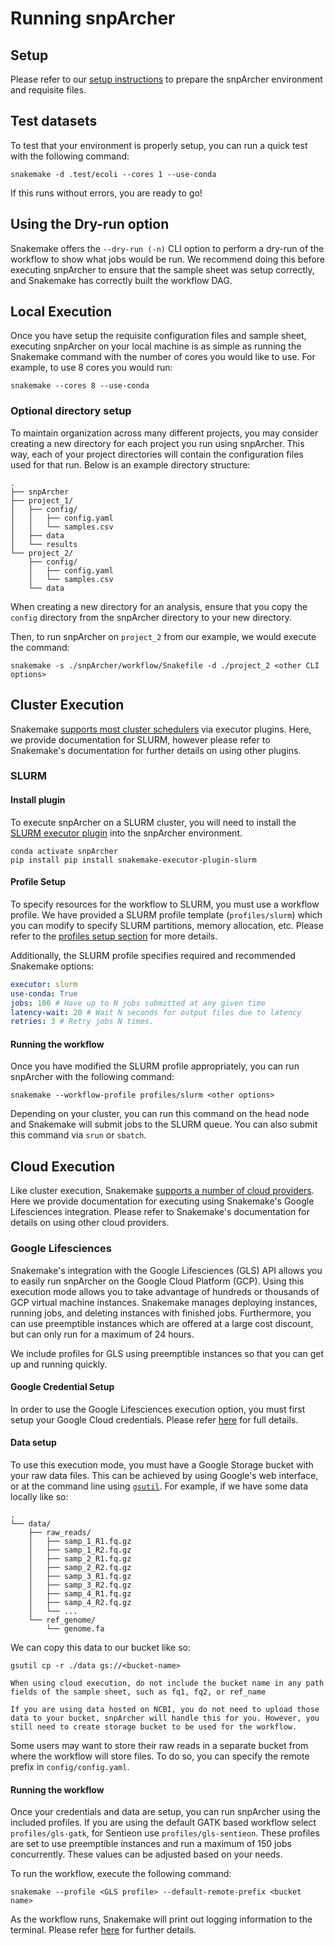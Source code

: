 # Running snpArcher
## Setup
Please refer to our [setup instructions](./setup.md) to prepare the snpArcher environment and requisite files. 
## Test datasets
To test that your environment is properly setup, you can run a quick test with the following command:
```
snakemake -d .test/ecoli --cores 1 --use-conda
```
If this runs without errors, you are ready to go!
## Using the Dry-run option
Snakemake offers the `--dry-run (-n)` CLI option to perform a dry-run of the workflow to show what jobs would be run. We recommend doing this before executing snpArcher to ensure that the sample sheet was setup correctly, and Snakemake has correctly built the workflow DAG.
## Local Execution
Once you have setup the requisite configuration files and sample sheet, executing snpArcher on your local machine is as simple as running the Snakemake command with the number of cores you would like to use. For example, to use 8 cores you would run:
```
snakemake --cores 8 --use-conda
```

### Optional directory setup 
To maintain organization across many different projects, you may consider creating a new directory for each project you run using snpArcher. This way, each of your project directories will contain the configuration files used for that run. Below is an example directory structure:

```
.
├── snpArcher
├── project_1/
│   ├── config/
│   │   ├── config.yaml
│   │   └── samples.csv
│   ├── data
│   └── results
└── project_2/
    ├── config/
    │   ├── config.yaml
    │   └── samples.csv
    └── data
```

When creating a new directory for an analysis, ensure that you copy the `config` directory from the snpArcher directory to your new directory.

Then, to run snpArcher on `project_2` from our example, we would execute the command:
```
snakemake -s ./snpArcher/workflow/Snakefile -d ./project_2 <other CLI options>
```

## Cluster Execution
Snakemake [supports most cluster schedulers](https://snakemake.github.io/snakemake-plugin-catalog/) via executor plugins. Here, we provide documentation for SLURM, however please refer to Snakemake's documentation for further details on using other plugins.
### SLURM
#### Install plugin
To execute snpArcher on a SLURM cluster, you will need to install the [SLURM executor plugin](https://snakemake.github.io/snakemake-plugin-catalog/plugins/executor/slurm.html) into the snpArcher environment.
```shell
conda activate snpArcher
pip install pip install snakemake-executor-plugin-slurm
```
#### Profile Setup
To specify resources for the workflow to SLURM, you must use a workflow profile. We have provided a SLURM profile template (`profiles/slurm`) which you can modify to specify SLURM partitions, memory allocation, etc. Please refer to the [profiles setup section](./setup.md#resources) for more details. 

Additionally, the SLURM profile specifies required and recommended Snakemake options:
```yaml
executor: slurm
use-conda: True
jobs: 100 # Have up to N jobs submitted at any given time
latency-wait: 20 # Wait N seconds for output files due to latency
retries: 3 # Retry jobs N times.
```

#### Running the workflow
Once you have modified the SLURM profile appropriately, you can run snpArcher with the following command:
```shell
snakemake --workflow-profile profiles/slurm <other options>
```
Depending on your cluster, you can run this command on the head node and Snakemake will submit jobs to the SLURM queue. You can also submit this command via `srun` or `sbatch`.

## Cloud Execution
Like cluster execution, Snakemake [supports a number of cloud providers](https://snakemake.readthedocs.io/en/stable/executing/cloud.html). Here we provide documentation for executing using Snakemake's Google Lifesciences integration. Please refer to Snakemake's documentation for details on using other cloud providers.
### Google Lifesciences
Snakemake's integration with the Google Lifesciences (GLS) API allows you to easily run snpArcher on the Google Cloud Platform (GCP). Using this execution mode allows you to take advantage of hundreds or thousands of GCP virtual machine instances. Snakemake manages deploying instances, running jobs, and deleting instances with finished jobs. Furthermore, you can use preemptible instances which are offered at a large cost discount, but can only run for a maximum of 24 hours. 

We include profiles for GLS using preemptible instances so that you can get up and running quickly.
#### Google Credential Setup
In order to use the Google Lifesciences execution option, you must first setup your Google Cloud credentials. Please refer [here](https://snakemake.readthedocs.io/en/stable/executor_tutorial/google_lifesciences.html#credentials) for full details.
#### Data setup
To use this execution mode, you must have a Google Storage bucket with your raw data files. This can be achieved by using Google's web interface, or at the command line using [`gsutil`](https://cloud.google.com/storage/docs/gsutil). For example, if we have some data locally like so:
```
.
└── data/
    ├── raw_reads/
    │   ├── samp_1_R1.fq.gz
    │   ├── samp_1_R2.fq.gz
    │   ├── samp_2_R1.fq.gz
    │   ├── samp_2_R2.fq.gz
    │   ├── samp_3_R1.fq.gz
    │   ├── samp_3_R2.fq.gz
    │   ├── samp_4_R1.fq.gz
    │   ├── samp_4_R2.fq.gz
    │   └── ...
    └── ref_genome/
        └── genome.fa
```

We can copy this data to our bucket like so:
```
gsutil cp -r ./data gs://<bucket-name>
```

```{note}
When using cloud execution, do not include the bucket name in any path fields of the sample sheet, such as fq1, fq2, or ref_name
```
```{note}
If you are using data hosted on NCBI, you do not need to upload those data to your bucket, snpArcher will handle this for you. However, you still need to create storage bucket to be used for the workflow.
```

Some users may want to store their raw reads in a separate bucket from where the workflow will store files. To do so, you can specify the remote prefix in `config/config.yaml`.

#### Running the workflow
Once your credentials and data are setup, you can run snpArcher using the included profiles. If you are using the default GATK based workflow select `profiles/gls-gatk`, for Sentieon use `profiles/gls-sentieon`. These profiles are set to use preemptible instances and run a maximum of 150 jobs concurrently. These values can be adjusted based on your needs. 

To run the workflow, execute the following command:
```
snakemake --profile <GLS profile> --default-remote-prefix <bucket name>
```

As the workflow runs, Snakemake will print out logging information to the terminal. Please refer [here](https://snakemake.readthedocs.io/en/stable/executor_tutorial/google_lifesciences.html#step-5-debugging) for further details.
